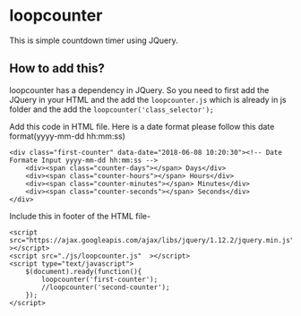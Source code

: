 # loopcounter

This is simple countdown timer using JQuery.

## How to add this?
loopcounter has a dependency in JQuery. So you need to first add the JQuery in your HTML and the add the `loopcounter.js` which is already in js folder and the add the `loopcounter('class_selector');`

Add this code in HTML file. Here is a date format please follow this date format(yyyy-mm-dd hh:mm:ss)
```
<div class="first-counter" data-date="2018-06-08 10:20:30"><!-- Date Formate Input yyyy-mm-dd hh:mm:ss -->
	<div><span class="counter-days"></span> Days</div>
	<div><span class="counter-hours"></span> Hours</div>
	<div><span class="counter-minutes"></span> Minutes</div>
	<div><span class="counter-seconds"></span> Seconds</div>
</div>
```
Include this in footer of the HTML file-
```
<script src="https://ajax.googleapis.com/ajax/libs/jquery/1.12.2/jquery.min.js"  ></script>
<script src="./js/loopcounter.js"  ></script>
<script type="text/javascript">
	$(document).ready(function(){
		loopcounter('first-counter');
		//loopcounter('second-counter');
	});
</script>
```

